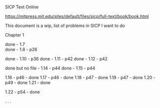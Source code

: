 

SICP Text Online

https://mitpress.mit.edu/sites/default/files/sicp/full-text/book/book.html

This document is a wip, list of problems in SICP I want to do

Chapter 1
 
done - 1.7         
done - 1.8 - p26

done - 1.10 - p36
done - 1.11 - p42
done - 1.12 - p42

done but no file - 1.14 - p44
done - 1.15 - p44

1.16 - p46 - done
1.17 - p46 - done
1.18 - p47 - done
1.19 - p47 - done
1.20 - p49 - done
1.21 - done

1.22 - p54 - done


.
.
.
